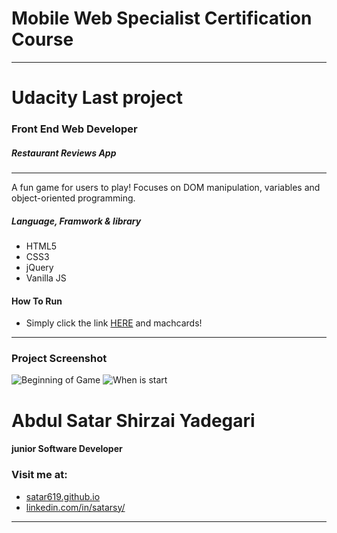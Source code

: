 # Mobile Web Specialist Certification Course
---
# Udacity Last project
### Front End Web Developer
##### Restaurant Reviews App



---

A fun game for users to play! Focuses on DOM manipulation, variables and object-oriented programming.

##### Language, Framwork & library
* HTML5
* CSS3
* jQuery
* Vanilla JS

#### How To Run

* Simply click the link [HERE](https://satar619.github.io/Udacity_Projects/Memory-Game) and machcards!

---
### Project Screenshot
![Beginning of Game](img/start.png)
![When is start](img/Clicked.png)


# Abdul Satar Shirzai Yadegari
#### junior Software Developer

### Visit me at:
* [satar619.github.io](https://satar619.github.io)
* [linkedin.com/in/satarsy/](linkedin.com/in/satarsy)

------
